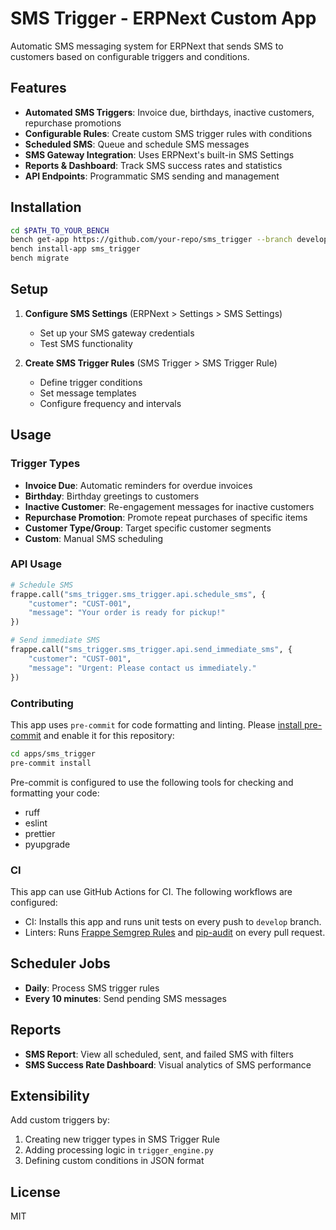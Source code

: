 # SMS Trigger - ERPNext Custom App

Automatic SMS messaging system for ERPNext that sends SMS to customers based on configurable triggers and conditions.

## Features

- **Automated SMS Triggers**: Invoice due, birthdays, inactive customers, repurchase promotions
- **Configurable Rules**: Create custom SMS trigger rules with conditions
- **Scheduled SMS**: Queue and schedule SMS messages
- **SMS Gateway Integration**: Uses ERPNext's built-in SMS Settings
- **Reports & Dashboard**: Track SMS success rates and statistics
- **API Endpoints**: Programmatic SMS sending and management

## Installation

```bash
cd $PATH_TO_YOUR_BENCH
bench get-app https://github.com/your-repo/sms_trigger --branch develop
bench install-app sms_trigger
bench migrate
```

## Setup

1. **Configure SMS Settings** (ERPNext > Settings > SMS Settings)
   - Set up your SMS gateway credentials
   - Test SMS functionality

2. **Create SMS Trigger Rules** (SMS Trigger > SMS Trigger Rule)
   - Define trigger conditions
   - Set message templates
   - Configure frequency and intervals

## Usage

### Trigger Types

- **Invoice Due**: Automatic reminders for overdue invoices
- **Birthday**: Birthday greetings to customers
- **Inactive Customer**: Re-engagement messages for inactive customers
- **Repurchase Promotion**: Promote repeat purchases of specific items
- **Customer Type/Group**: Target specific customer segments
- **Custom**: Manual SMS scheduling

### API Usage

```python
# Schedule SMS
frappe.call("sms_trigger.sms_trigger.api.schedule_sms", {
    "customer": "CUST-001",
    "message": "Your order is ready for pickup!"
})

# Send immediate SMS
frappe.call("sms_trigger.sms_trigger.api.send_immediate_sms", {
    "customer": "CUST-001",
    "message": "Urgent: Please contact us immediately."
})
```

### Contributing

This app uses `pre-commit` for code formatting and linting. Please [install pre-commit](https://pre-commit.com/#installation) and enable it for this repository:

```bash
cd apps/sms_trigger
pre-commit install
```

Pre-commit is configured to use the following tools for checking and formatting your code:

- ruff
- eslint
- prettier
- pyupgrade

### CI

This app can use GitHub Actions for CI. The following workflows are configured:

- CI: Installs this app and runs unit tests on every push to `develop` branch.
- Linters: Runs [Frappe Semgrep Rules](https://github.com/frappe/semgrep-rules) and [pip-audit](https://pypi.org/project/pip-audit/) on every pull request.


## Scheduler Jobs

- **Daily**: Process SMS trigger rules
- **Every 10 minutes**: Send pending SMS messages

## Reports

- **SMS Report**: View all scheduled, sent, and failed SMS with filters
- **SMS Success Rate Dashboard**: Visual analytics of SMS performance

## Extensibility

Add custom triggers by:
1. Creating new trigger types in SMS Trigger Rule
2. Adding processing logic in `trigger_engine.py`
3. Defining custom conditions in JSON format

## License

MIT

